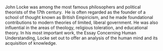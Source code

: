John Locke was among the most famous philosophers and political theorists of the 17th century.  He is often regarded as the founder of a school of thought known as British Empiricism, and he made foundational contributions to modern theories of limited, liberal government. He was also influential in the areas of theology, religious toleration, and educational theory. In his most important work, the Essay Concerning Human Understanding, Locke set out to offer an analysis of the human mind and its acquisition of knowledge.